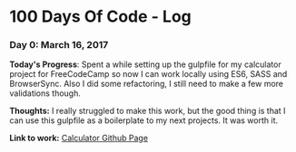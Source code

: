 # 100 Days Of Code - Log

### Day 0: March 16, 2017

**Today's Progress**: Spent a while setting up the gulpfile for my calculator project for FreeCodeCamp so now I can work locally using ES6, SASS and BrowserSync. Also I did some refactoring, I still need to make a few more validations though.

**Thoughts:** I really struggled to make this work, but the good thing is that I can use this gulpfile as a boilerplate to my next projects. It was worth it.

**Link to work:** [Calculator Github Page](https://github.com/gilsjhonny/retro-js-calculator)